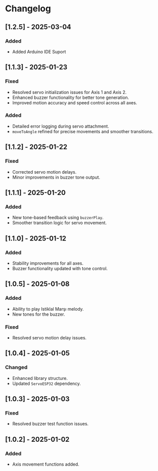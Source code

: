 # Changelog

## [1.2.5] - 2025-03-04
### Added
- Added Arduino IDE Suport


## [1.1.3] - 2025-01-23
### Fixed
- Resolved servo initialization issues for Axis 1 and Axis 2.
- Enhanced buzzer functionality for better tone generation.
- Improved motion accuracy and speed control across all axes.

### Added
- Detailed error logging during servo attachment.
- `moveToAngle` refined for precise movements and smoother transitions.

## [1.1.2] - 2025-01-22
### Fixed
- Corrected servo motion delays.
- Minor improvements in buzzer tone output.

## [1.1.1] - 2025-01-20
### Added
- New tone-based feedback using `buzzerPlay`.
- Smoother transition logic for servo movement.

## [1.1.0] - 2025-01-12
### Added
- Stability improvements for all axes.
- Buzzer functionality updated with tone control.

## [1.0.5] - 2025-01-08
### Added
- Ability to play Istiklal Marşı melody.
- New tones for the buzzer.

### Fixed
- Resolved servo motion delay issues.

## [1.0.4] - 2025-01-05
### Changed
- Enhanced library structure.
- Updated `ServoESP32` dependency.

## [1.0.3] - 2025-01-03
### Fixed
- Resolved buzzer test function issues.

## [1.0.2] - 2025-01-02
### Added
- Axis movement functions added.
